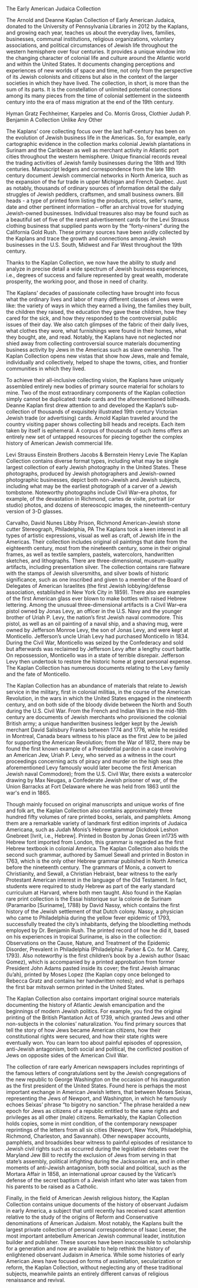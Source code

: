 The Early American Judaica Collection

The Arnold and Deanne Kaplan Collection of Early American Judaica, donated to the University of Pennsylvania Libraries
in 2012 by the Kaplans, and growing each year, teaches us about the everyday lives, families, businesses, communal
institutions, religious organizations, voluntary associations, and political circumstances of Jewish life throughout the
western hemisphere over four centuries. It provides a unique window into the changing character of colonial life and
culture around the Atlantic world and within the United States. It documents changing perceptions and experiences of new
worlds of space and time, not only from the perspective of its Jewish colonists and citizens but also in the context of
the larger societies in which they have lived. The collection, in short, is more than the sum of its parts. It is the
constellation of unlimited potential connections among its many pieces from the time of colonial settlement in the
sixteenth century into the era of mass migration at the end of the 19th century.

Hyman Gratz Fechheimer, Karpeles and Co. Morris Gross, Clothier Judah P. Benjamin
A Collection Unlike Any Other

The Kaplans’ core collecting focus over the last half-century has been on the evolution of Jewish business life in the
Americas. So, for example, early cartographic evidence in the collection marks colonial Jewish plantations in Surinam
and the Caribbean as well as merchant activity in Atlantic port cities throughout the western hemisphere. Unique
financial records reveal the trading activities of Jewish family businesses during the 18th and 19th centuries.
Manuscript ledgers and correspondence from the late 18th century document Jewish commercial networks in North America,
such as the expansion of the fur trade in upper Michigan and French Quebec. Just as notably, thousands of ordinary
sources of information detail the daily struggles of Jewish peddlers, craftsmen, and small business owners. Bill heads -
a type of printed form listing the products, prices, seller's name, date and other pertinent information – offer an
archival trove for studying Jewish-owned businesses. Individual treasures also may be found such as a beautiful set of
five of the rarest advertisement cards for the Levi Strauss clothing business that supplied pants worn by the
“forty-niners” during the California Gold Rush. These primary sources have been avidly collected by the Kaplans and
trace the growth and connections among Jewish businesses in the U.S. South, Midwest and Far West throughout the 19th
century.

Thanks to the Kaplan Collection, we now have the ability to study and analyze in precise detail
a wide spectrum of Jewish business experiences, i.e., degrees of success and failure represented by
great wealth, moderate prosperity, the working poor, and those in need of charity.

The Kaplans' decades of passionate collecting have brought into focus what the ordinary lives and labor of many
different classes of Jews were like: the variety of ways in which they earned a living, the families they built, the
children they raised, the education they gave these children, how they cared for the sick, and how they responded to the
controversial public issues of their day. We also catch glimpses of the fabric of their daily lives, what clothes they
wore, what furnishings were found in their homes, what they bought, ate, and read. Notably, the Kaplans have not
neglected nor shied away from collecting controversial source materials documenting business activity by Jews in the
Americas such as slave ownership. The Kaplan Collection opens new vistas that show how Jews, male and female,
individually and collectively, helped to shape the towns, cities, and frontier communities in which they lived.

To achieve their all-inclusive collecting vision, the Kaplans have uniquely assembled entirely new bodies of primary
source material for scholars to mine. Two of the most extraordinary components of the Kaplan collection simply cannot be
duplicated: trade cards and the aforementioned billheads. Deanne Kaplan first drew attention to and developed the
Kaplan’s sub-collection of thousands of exquisitely illustrated 19th century Victorian Jewish trade (or advertising)
cards. Arnold Kaplan traveled around the country visiting paper shows collecting bill heads and receipts. Each item
taken by itself is ephemeral. A corpus of thousands of such items offers an entirely new set of untapped resources for
piecing together the complex history of American Jewish commercial life.

Levi Strauss Einstein Brothers Jacobs & Bernstein Henry Levie
The Kaplan Collection contains diverse format types, including what may be single largest collection of early Jewish
photography in the United States. These photographs, produced by Jewish photographers and Jewish-owned photographic
businesses, depict both non-Jewish and Jewish subjects, including what may be the earliest photograph of a carver of a
Jewish tombstone. Noteworthy photographs include Civil War–era photos, for example, of the devastation in Richmond,
cartes de visite, portrait (or studio) photos, and dozens of stereoscopic images, the nineteenth-century version of 3-D
glasses.

Carvalho, David Nunes Libby Prison, Richmond American-Jewish stone cutter Stereograph, Philadelphia, PA
The Kaplans took a keen interest in all types of artistic expressions, visual as well as craft, of Jewish life in the
Americas. Their collection includes original oil paintings that date from the eighteenth century, most from the
nineteenth century, some in their original frames, as well as textile samplers, pastels, watercolors, handwritten
sketches, and lithographs. There are three-dimensional, museum-quality artifacts, including presentation silver. The
collection contains rare flatware with the stamps of Jewish silversmiths, and silver bowls of historic significance,
such as one inscribed and given to a member of the Board of Delegates of American Israelites (the first Jewish
lobbying/defense association, established in New York City in 1859). There also are examples of the first American glass
ever blown to make bottles with raised Hebrew lettering. Among the unusual three-dimensional artifacts is a Civil
War–era pistol owned by Jonas Levy, an officer in the U.S. Navy and the younger brother of Uriah P. Levy, the nation’s
first Jewish naval commodore. This pistol, as well as an oil painting of a naval ship, and a shaving mug, were owned by
Jefferson Monroe Levy, the son of Jonas Levy, and were kept at Monticello. Jefferson’s uncle Uriah Levy had purchased
Monticello in 1834. During the Civil War, Monticello was seized by the Confederacy and sold but afterwards was reclaimed
by Jefferson Levy after a lengthy court battle. On repossession, Monticello was in a state of terrible disrepair.
Jefferson Levy then undertook to restore the historic home at great personal expense. The Kaplan Collection has numerous
documents relating to the Levy family and the fate of Monticello.

The Kaplan Collection has an abundance of materials that relate to Jewish service in the military, first in colonial
militias, in the course of the American Revolution, in the wars in which the United States engaged in the nineteenth
century, and on both side of the bloody divide between the North and South during the U.S. Civil War. From the French
and Indian Wars in the mid-18th century are documents of Jewish merchants who provisioned the colonial British army; a
unique handwritten business ledger kept by the Jewish merchant David Salisbury Franks between 1774 and 1776, while he
resided in Montreal, Canada bears witness to his place as the first Jew to be jailed for supporting the American
Revolution; from the War of 1812, there may be found the first known example of a Presidential pardon in a case
involving an American Jew, Uriah P. Levy, who served as a witness in the court proceedings concerning acts of piracy and
murder on the high seas (the aforementioned Levy famously would later become the first American Jewish naval Commodore);
from the U.S. Civil War, there exists a watercolor drawing by Max Neugas, a Confederate Jewish prisoner of war, of the
Union Barracks at Fort Delaware where he was held from 1863 until the war's end in 1865.

Though mainly focused on original manuscripts and unique works of fine and folk art, the Kaplan Collection also contains
approximately three hundred fifty volumes of rare printed books, serials, and pamphlets. Among them are a remarkable
variety of landmark first edition imprints of Judaica Americana, such as Judah Monis’s Hebrew grammar Dickdook Leshon
Gnebreet [Ivrit, i.e., Hebrew]. Printed in Boston by Jonas Green in1735 with Hebrew font imported from London, this
grammar is regarded as the first Hebrew textbook in colonial America. The Kaplan Collection also holds the second such
grammar, authored by Samuel Sewall and printed in Boston in 1763, which is the only other Hebrew grammar published in
North America before the nineteenth century. The grammars of Monis, a convert to Christianity, and Sewall, a Christian
Hebraist, bear witness to the early Protestant American interest in the language of the Old Testament. In fact, students
were required to study Hebrew as part of the early standard curriculum at Harvard, where both men taught. Also found in
the Kaplan rare print collection is the Essai historique sur la colonie de Surinam (Paramaribo [Suriname], 1788) by
David Nassy, which contains the first history of the Jewish settlement of that Dutch colony. Nassy, a physician who came
to Philadelphia during the yellow fever epidemic of 1793, successfully treated the city’s inhabitants, defying the
bloodletting methods employed by Dr. Benjamin Rush. The printed record of how he did it, based on his experiences in
tropical Suriname, is also in the collection: Observations on the Cause, Nature, and Treatment of the Epidemic Disorder,
Prevalent in Philadelphia (Philadelphia: Parker & Co. for M. Carey, 1793). Also noteworthy is the first children’s book
by a Jewish author (Isaac Gomez), which is accompanied by a printed approbation from former President John Adams pasted
inside its cover; the first Jewish almanac (lu’ah), printed by Moses Lopez (the Kaplan copy once belonged to Rebecca
Gratz and contains her handwritten notes); and what is perhaps the first bar mitsvah sermon printed in the United
States.

The Kaplan Collection also contains important original source materials documenting the history of Atlantic Jewish
emancipation and the beginnings of modern Jewish politics. For example, you find the original printing of the British
Plantation Act of 1739, which granted Jews and other non-subjects in the colonies’ naturalization. You find primary
sources that tell the story of how Jews became American citizens, how their constitutional rights were secured, and how
their state rights were eventually won. You can learn too about painful episodes of oppression, anti-Jewish antagonism,
both social and political, the conflicted position of Jews on opposite sides of the American Civil War.

The collection of rare early American newspapers includes reprintings of the famous letters of congratulations sent by
the Jewish congregations of the new republic to George Washington on the occasion of his inauguration as the first
president of the United States. Found here is perhaps the most important exchange in American Jewish letters, that
between Moses Seixas, representing the Jews of Newport, and Washington, in which he famously echoes Seixas’ phrase “to
bigotry no sanction.” The phrase heralded a new epoch for Jews as citizens of a republic entitled to the same rights and
privileges as all other (male) citizens. Remarkably, the Kaplan Collection holds copies, some in mint condition, of the
contemporary newspaper reprintings of the letters from all six cities (Newport, New York, Philadelphia, Richmond,
Charleston, and Savannah). Other newspaper accounts, pamphlets, and broadsides bear witness to painful episodes of
resistance to Jewish civil rights such as occurred during the legislative debates over the Maryland Jew Bill to rectify
the exclusion of Jews from serving in that state’s assembly, political infighting during the Jacksonian era, and in
other moments of anti-Jewish antagonism, both social and political, such as the Mortara Affair in 1858, an international
uproar caused by the Vatican’s defense of the secret baptism of a Jewish infant who later was taken from his parents to
be raised as a Catholic.

Finally, in the field of American Jewish religious history, the Kaplan Collection contains unique documents of the
history of observant Judaism in early America, a subject that until recently has received scant attention relative to
the study of the origins of Reform and Conservative denominations of American Judaism. Most notably, the Kaplans built
the largest private collection of personal correspondence of Isaac Leeser, the most important antebellum American Jewish
communal leader, institution builder and publisher. These sources have been inaccessible to scholarship for a generation
and now are available to help rethink the history of enlightened observant Judaism in America. While some histories of
early American Jews have focused on forms of assimilation, secularization or reform, the Kaplan Collection, without
neglecting any of these traditional subjects, meanwhile paints an entirely different canvas of religious renaissance and
revival.  